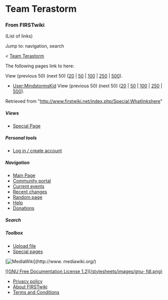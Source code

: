 # Team Terastorm

### From FIRSTwiki

(List of links)

Jump to: navigation, search

&lt; [Team Terastorm](/index.php?title=Team_Terastorm&redirect=no "Team
Terastorm" )  

The following pages link to here:

View (previous 50) (next 50)
([20](/index.php?title=Special:Whatlinkshere/Team_Terastorm&limit=20&from=0
"Special:Whatlinkshere/Team Terastorm" ) |
[50](/index.php?title=Special:Whatlinkshere/Team_Terastorm&limit=50&from=0
"Special:Whatlinkshere/Team Terastorm" ) |
[100](/index.php?title=Special:Whatlinkshere/Team_Terastorm&limit=100&from=0
"Special:Whatlinkshere/Team Terastorm" ) |
[250](/index.php?title=Special:Whatlinkshere/Team_Terastorm&limit=250&from=0
"Special:Whatlinkshere/Team Terastorm" ) |
[500](/index.php?title=Special:Whatlinkshere/Team_Terastorm&limit=500&from=0
"Special:Whatlinkshere/Team Terastorm" )).

  * [User:MindstormsKid](/index.php/User:MindstormsKid "User:MindstormsKid" )
View (previous 50) (next 50)
([20](/index.php?title=Special:Whatlinkshere/Team_Terastorm&limit=20&from=0
"Special:Whatlinkshere/Team Terastorm" ) |
[50](/index.php?title=Special:Whatlinkshere/Team_Terastorm&limit=50&from=0
"Special:Whatlinkshere/Team Terastorm" ) |
[100](/index.php?title=Special:Whatlinkshere/Team_Terastorm&limit=100&from=0
"Special:Whatlinkshere/Team Terastorm" ) |
[250](/index.php?title=Special:Whatlinkshere/Team_Terastorm&limit=250&from=0
"Special:Whatlinkshere/Team Terastorm" ) |
[500](/index.php?title=Special:Whatlinkshere/Team_Terastorm&limit=500&from=0
"Special:Whatlinkshere/Team Terastorm" )).

Retrieved from "<http://www.firstwiki.net/index.php/Special:Whatlinkshere>"

##### Views

  * [Special Page](/index.php/Special:Whatlinkshere/Team_Terastorm)

##### Personal tools

  * [Log in / create account](/index.php?title=Special:Userlogin&returnto=Special:Whatlinkshere)

[](/index.php/Main_Page "Main Page" )

##### Navigation

  * [Main Page](/index.php/Main_Page)
  * [Community portal](/index.php/FIRSTwiki:Community_portal)
  * [Current events](/index.php/Current_events)
  * [Recent changes](/index.php/Special:Recentchanges)
  * [Random page](/index.php/Special:Random)
  * [Help](/index.php/Help:Contents)
  * [Donations](/index.php/FIRSTwiki:Site_support)

##### Search



##### Toolbox

  * [Upload file](/index.php/Special:Upload)
  * [Special pages](/index.php/Special:Specialpages)

[![MediaWiki](/skins/common/images/poweredby_mediawiki_88x31.png)](http://www.
mediawiki.org/)

[![GNU Free Documentation License 1.2](/stylesheets/images/gnu-
fdl.png)](http://www.gnu.org/copyleft/fdl.html)

  * [Privacy policy](/index.php/FIRSTwiki:Privacy_policy "FIRSTwiki:Privacy policy" )
  * [About FIRSTwiki](/index.php/FIRSTwiki:About "FIRSTwiki:About" )
  * [Terms and Conditions](/index.php/FIRSTwiki:Terms_and_conditions "FIRSTwiki:Terms and conditions" )

